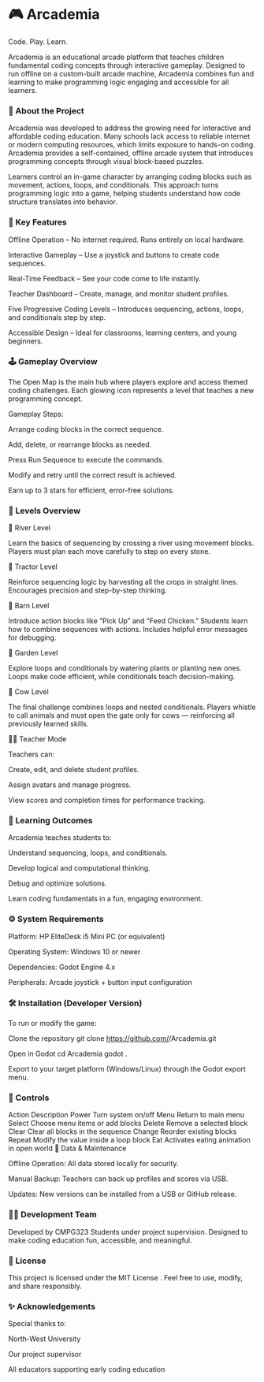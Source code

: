 # 🎮 Arcademia

Code. Play. Learn.

Arcademia is an educational arcade platform that teaches children fundamental coding concepts through interactive gameplay. Designed to run offline on a custom-built arcade machine, Arcademia combines fun and learning to make programming logic engaging and accessible for all learners.

### 🚀 About the Project

Arcademia was developed to address the growing need for interactive and affordable coding education. Many schools lack access to reliable internet or modern computing resources, which limits exposure to hands-on coding.
Arcademia provides a self-contained, offline arcade system that introduces programming concepts through visual block-based puzzles.

Learners control an in-game character by arranging coding blocks such as movement, actions, loops, and conditionals. This approach turns programming logic into a game, helping students understand how code structure translates into behavior.

### 🧩 Key Features

Offline Operation – No internet required. Runs entirely on local hardware.

Interactive Gameplay – Use a joystick and buttons to create code sequences.

Real-Time Feedback – See your code come to life instantly.

Teacher Dashboard – Create, manage, and monitor student profiles.

Five Progressive Coding Levels – Introduces sequencing, actions, loops, and conditionals step by step.

Accessible Design – Ideal for classrooms, learning centers, and young beginners.

### 🕹️ Gameplay Overview

The Open Map is the main hub where players explore and access themed coding challenges.
Each glowing icon represents a level that teaches a new programming concept.

Gameplay Steps:

Arrange coding blocks in the correct sequence.

Add, delete, or rearrange blocks as needed.

Press Run Sequence to execute the commands.

Modify and retry until the correct result is achieved.

Earn up to 3 stars for efficient, error-free solutions.

### 🌾 Levels Overview
🌊 River Level

Learn the basics of sequencing by crossing a river using movement blocks. Players must plan each move carefully to step on every stone.

🚜 Tractor Level

Reinforce sequencing logic by harvesting all the crops in straight lines. Encourages precision and step-by-step thinking.

🐔 Barn Level

Introduce action blocks like “Pick Up” and “Feed Chicken.” Students learn how to combine sequences with actions. Includes helpful error messages for debugging.

🌼 Garden Level

Explore loops and conditionals by watering plants or planting new ones. Loops make code efficient, while conditionals teach decision-making.

🐄 Cow Level

The final challenge combines loops and nested conditionals. Players whistle to call animals and must open the gate only for cows — reinforcing all previously learned skills.

👩‍🏫 Teacher Mode

Teachers can:

Create, edit, and delete student profiles.

Assign avatars and manage progress.

View scores and completion times for performance tracking.

### 🧠 Learning Outcomes

Arcademia teaches students to:

Understand sequencing, loops, and conditionals.

Develop logical and computational thinking.

Debug and optimize solutions.

Learn coding fundamentals in a fun, engaging environment.

### ⚙️ System Requirements

Platform: HP EliteDesk i5 Mini PC (or equivalent)

Operating System: Windows 10 or newer

Dependencies: Godot Engine 4.x

Peripherals: Arcade joystick + button input configuration

### 🛠️ Installation (Developer Version)

To run or modify the game:

 Clone the repository
git clone https://github.com/<your-username>/Arcademia.git

 Open in Godot
cd Arcademia
godot .


Export to your target platform (Windows/Linux) through the Godot export menu.

### 🧩 Controls
Action	Description
Power	Turn system on/off
Menu	Return to main menu
Select	Choose menu items or add blocks
Delete	Remove a selected block
Clear	Clear all blocks in the sequence
Change	Reorder existing blocks
Repeat	Modify the value inside a loop block
Eat	Activates eating animation in open world
💾 Data & Maintenance

Offline Operation: All data stored locally for security.

Manual Backup: Teachers can back up profiles and scores via USB.

Updates: New versions can be installed from a USB or GitHub release.

### 🧑‍💻 Development Team

Developed by CMPG323 Students under project supervision.
Designed to make coding education fun, accessible, and meaningful.

### 📜 License

This project is licensed under the MIT License
.
Feel free to use, modify, and share responsibly.

### ✨ Acknowledgements

Special thanks to:

North-West University 

Our project supervisor

All educators supporting early coding education
